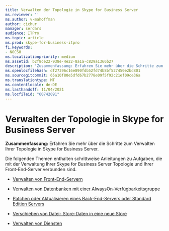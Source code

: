 ```yaml
---
title: Verwalten der Topologie in Skype for Business Server
ms.reviewer: ''
ms.author: v-mahoffman
author: cichur
manager: serdars
audience: ITPro
ms.topic: article
ms.prod: skype-for-business-itpro
f1.keywords:
- NOCSH
ms.localizationpriority: medium
ms.assetid: b2f8ce22-938e-4e22-8a1a-c829a1366b27
description: 'Zusammenfassung: Erfahren Sie mehr über die Schritte zum Verwalten Ihrer Topologie in Skype for Business Server.'
ms.openlocfilehash: df27396c16e890fdb52fd74b8bf527450e2bd801
ms.sourcegitcommit: 65a10f80e5dfd67b2778e09f5f92c21ef09ce36a
ms.translationtype: MT
ms.contentlocale: de-DE
ms.lasthandoff: 11/04/2021
ms.locfileid: "60742091"
---
```

# <a name="manage-your-topology-in-skype-for-business-server"></a>Verwalten der Topologie in Skype for Business Server 
 
**Zusammenfassung:** Erfahren Sie mehr über die Schritte zum Verwalten Ihrer Topologie in Skype for Business Server.
  
Die folgenden Themen enthalten schrittweise Anleitungen zu Aufgaben, die mit der Verwaltung Ihrer Skype for Business Server Topologie und Ihrer Front-End-Server verbunden sind.
  
- [Verwalten von Front-End-Servern](manage-front-end-servers.md)
    
- [Verwalten von Datenbanken mit einer AlwaysOn-Verfügbarkeitsgruppe](manage-databases.md)

- [Patchen oder Aktualisieren eines Back-End-Servers oder Standard Edition Servers](patch-or-update-a-back-end-or-standard-edition-server.md)
    
- [Verschieben von Datei- Store-Daten in eine neue Store](../../help-topics/help-topobld/move-file-store-data.md)

- [Verwalten von Diensten](manage-services.md)

    

